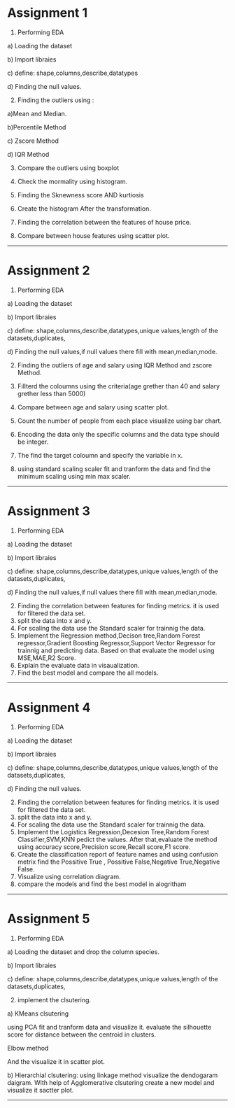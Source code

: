 
# Assignment 1
1) Performing EDA

 a) Loading the dataset

  b) Import libraies
  
  c) define: shape,columns,describe,datatypes

  d) Finding the null values.

2) Finding the outliers using :

 a)Mean and Median. 

 b)Percentile Method

c) Zscore Method

d) IQR Method

3) Compare the outliers using boxplot

4) Check the mormality using histogram.
5) Finding the Sknewness score AND kurtiosis
6) Create the histogram After the transformation.
7) Finding the correlation between the features of house price.
8) Compare between house features using scatter plot.

-------------------------------------------------------------------------------------------------
# Assignment 2
1) Performing EDA

  a) Loading the dataset

  b) Import libraies

  c) define: shape,columns,describe,datatypes,unique values,length of the datasets,duplicates,

  d) Finding the null values,if null values there fill with mean,median,mode.

2) Finding the outliers of age and salary using IQR Method and zscore Method.

3) Fillterd the coloumns using the criteria(age grether than 40 and salary grether less than 5000)

4) Compare between age and salary  using scatter plot.

5) Count the number of people from each place visualize using bar chart.

6. Encoding the data only the specific columns and the data type should be integer.

7. The find the target coloumn and specify the variable in x.
8. using standard scaling scaler  fit and tranform the data and find the minimum scaling using min max scaler.

--------------------------------------------------------------------------------------------------------------------
# Assignment 3
1) Performing EDA

  a) Loading the dataset

  b) Import libraies

  c) define: shape,columns,describe,datatypes,unique values,length of the datasets,duplicates,

  d) Finding the null values,if null values there fill with mean,median,mode.

2. Finding the correlation between features for finding metrics. it is used for filtered the data set.
3. split the data into x and y.
4. For scaling the data use the Standard scaler for trainnig the data.
5. Implement the Regression method,Decison tree,Random Forest regressor,Gradient Boosting Regressor,Support Vector Regressor for trainnig and predicting data. Based on that evaluate the model using MSE,MAE,R2 Score.
6. Explain the evaluate data in visaualization.
7.  Find the best model and compare the all models.

--------------------------------------------------------------------------------------------------------------------------
# Assignment 4
1) Performing EDA
   
  a) Loading the dataset

  b) Import libraies

  c) define: shape,columns,describe,datatypes,unique values,length of the datasets,duplicates,

  d) Finding the null values.

2. Finding the correlation between features for finding metrics. it is used for filtered the data set.
3. split the data into x and y.
4. For scaling the data use the Standard scaler for trainnig the data.
5. Implement the  Logistics Regression,Decesion Tree,Random Forest Classifier,SVM,KNN pedict the values. After that,evaluate the method using accuracy score,Precision score,Recall score,F1 score.
6. Create the classification report of feature names and using confusion metrix find the Possitive True , Possitive False,Negative True,Negative False.
7. Visualize using correlation diagram.
8. compare the models and find the best model in alogritham

--------------------------------------------------------------------------------------------------------------------------
# Assignment 5
1) Performing EDA

   
  a) Loading the dataset and drop the column species.

  b) Import libraies

  c) define: shape,columns,describe,datatypes,unique values,length of the datasets,duplicates,

2. implement the clsutering.

a) KMeans clsutering

using PCA fit and tranform data and visualize it.
 evaluate the silhouette score for distance between the centroid in clusters.

 Elbow method

And the visualize it in scatter plot.

b) Hierarchial clsutering: using linkage method visualize the dendogaram daigram. 
With help of Agglomerative clsutering create a new model and visualize it sactter plot.

------------------------------------------------------------------------------------------------------------------------------------




